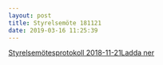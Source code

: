 ```yaml
---
layout: post
title: Styrelsemöte 181121
date: 2019-03-16 11:25:39
---
```


<!-- wp:file {"id":1412,"href":"/assets/2019/03/Styrelsemote_11_20181121.pdf"} -->
<div class="wp-block-file"><a href="/assets/2019/03/Styrelsemote_11_20181121.pdf">Styrelsemötesprotokoll 2018-11-21</a><a href="/assets/2019/03/Styrelsemote_11_20181121.pdf" class="wp-block-file__button" download>Ladda ner</a></div>
<!-- /wp:file -->